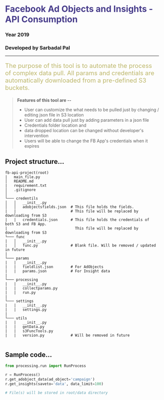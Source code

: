 <h1 style="color:#483D8B;"> Facebook Ad Objects and Insights  - API Consumption </h>

### Year 2019
### Developed by **Sarbadal Pal**

---

<p style="color:#BDB76B;font-size:20px;"> 
The purpose of this tool is to automate the process of complex data pull. All params and credentials
are automatically downloaded from a pre-defined S3 buckets.
</p>

> **Features of this tool are --**
>- User can customize the what needs to be pulled just by changing / editing json file in S3 location
>- User can add data pull just by adding parameters in a json file
>- Credentials folder location and 
>- data dropped location can be changed without developer's intervention
>- Users will be able to change the FB App's credentials when it expires

## Project structure...
```
fb-api-project(root)
|   main_file.py
│   README.md 
|   requirement.txt  
│   .gitignore 
│
└─── credentils
│   │   __init__.py
│   │   adobjectsfields.json  # This file holds the fields. 
|   |                         # This file will be replaced by downloading from S3
|   |   credentials.json      # This file holds the credentials of both S3 and FB App. 
|                               This file will be replaced by downloading from S3
└─── func
|   │   __init__.py
|   │   func.py               # Blank file. Will be removed / updated in future
|
└─── params
|   |   __init__.py
|   |   fieldlist.json        # For AdObjects
|   |   params.json           # For Insight data
|   
└─── processing
|   |   __init__.py
|   |   collectparams.py 
|   |   run.py
|
└─── settings
|   |   __init__.py
|   |   settings.py 
|   
└─── utils
|   |   __init__.py
|   |   getData.py 
|   |   s3FuncTools.py
|   |   version.py            # Will be removed in future
 
```

## Sample code...
```python
from processing.run import RunProcess

r = RunProcess()
r.get_adobject_data(ad_object='campaign')
r.get_insights(saveto='data', data_limit=100)

# File(s) will be stored in root/data directory
```


